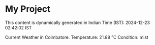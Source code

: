 # My Project

This content is dynamically generated in Indian Time (IST): 2024-12-23 02:42:02 IST


Current Weather in Coimbatore:
Temperature: 21.88 °C
Condition: mist
